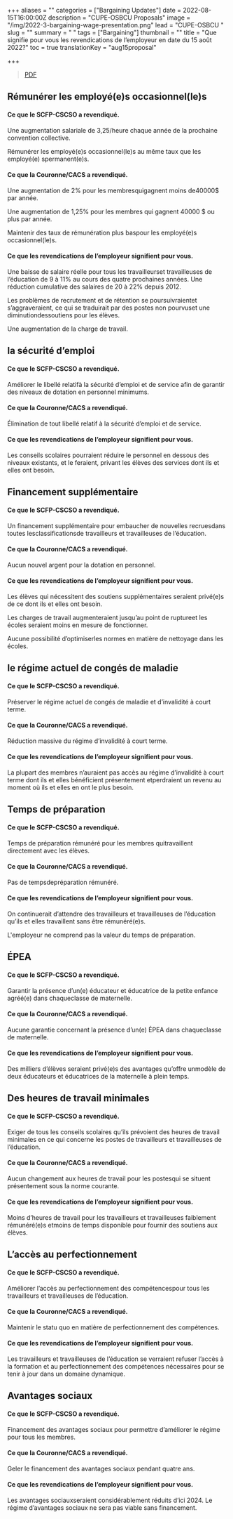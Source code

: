 +++
aliases = ""
categories = ["Bargaining Updates"]
date = 2022-08-15T16:00:00Z
description = "CUPE-OSBCU Proposals"
image = "/img/2022-3-bargaining-wage-presentation.png"
lead = "CUPE-OSBCU "
slug = ""
summary = " "
tags = ["Bargaining"]
thumbnail = ""
title = "Que signifie pour vous les revendications de l’employeur en date du 15 août 2022?"
toc = true
translationKey = "aug15proposal"

+++

> [PDF](/img/Employer_OSBCU_Bargaining_Proposals_2022_08_15_FR.pdf)

## Rémunérer les employé(e)s occasionnel(le)s

#### Ce que le SCFP-CSCSO a revendiqué.
Une augmentation salariale de 3,25/heure chaque année de la prochaine convention collective. 

Rémunérer les employé(e)s occasionnel(le)s au même taux que les employé(e) spermanent(e)s.


#### Ce que la Couronne/CACS a revendiqué.
Une augmentation de 2% pour les membresquigagnent moins de40000$ par année.

Une augmentation de 1,25% pour les membres qui gagnent 40000 $ ou plus par année. 

Maintenir des taux de rémunération plus baspour les employé(e)s occasionnel(le)s.
#### Ce que les revendications de l’employeur signifient pour vous.

Une baisse de salaire réelle pour tous les travailleurset travailleuses de l’éducation de 9 à 11% au cours des quatre prochaines années. Une réduction cumulative des salaires de 20 à 22% depuis 2012.

Les problèmes de recrutement et de rétention se poursuivraientet s’aggraveraient, ce qui se traduirait par des postes non pourvuset une diminutiondessoutiens pour les élèves.

Une augmentation de la charge de travail.
## la sécurité d’emploi

#### Ce que le SCFP-CSCSO a revendiqué.
Améliorer le libellé relatifà la sécurité d’emploi et de service afin de garantir des niveaux de dotation en personnel minimums.
#### Ce que la Couronne/CACS a revendiqué.
Élimination de tout libellé relatif à la sécurité d’emploi et de service.
#### Ce que les revendications de l’employeur signifient pour vous.

Les conseils scolaires pourraient réduire le personnel en dessous des niveaux existants, et le feraient, privant les élèves des services dont ils et elles ont besoin.

## Financement supplémentaire

#### Ce que le SCFP-CSCSO a revendiqué.
Un financement supplémentaire pour embaucher de nouvelles recruesdans toutes lesclassificationsde travailleurs et travailleuses de l’éducation.

#### Ce que la Couronne/CACS a revendiqué.
Aucun nouvel argent pour la dotation en personnel.

#### Ce que les revendications de l’employeur signifient pour vous.
Les élèves qui nécessitent des soutiens supplémentaires seraient privé(e)s de ce dont ils et elles ont besoin.

Les charges de travail augmenteraient jusqu’au point de ruptureet les écoles seraient moins en mesure de fonctionner.

Aucune possibilité d’optimiserles normes en matière de nettoyage dans les écoles.
## le régime actuel de congés de maladie


#### Ce que le SCFP-CSCSO a revendiqué.
Préserver le régime actuel de congés de maladie et d’invalidité à court terme.

#### Ce que la Couronne/CACS a revendiqué.
Réduction massive du régime d’invalidité à court terme.

#### Ce que les revendications de l’employeur signifient pour vous.
La plupart des membres n’auraient pas accès au régime d’invalidité à court terme dont ils et elles bénéficient présentement etperdraient un revenu au moment où ils et elles en ont le plus besoin.

## Temps de préparation


#### Ce que le SCFP-CSCSO a revendiqué.


Temps de préparation rémunéré pour les membres quitravaillent directement avec les élèves.
#### Ce que la Couronne/CACS a revendiqué.
Pas de tempsdepréparation rémunéré.

#### Ce que les revendications de l’employeur signifient pour vous.
On continuerait d’attendre des travailleurs et travailleuses de l’éducation qu’ils et elles travaillent sans être rémunéré(e)s.

L'employeur ne comprend pas la valeur du temps de préparation.

## ÉPEA


#### Ce que le SCFP-CSCSO a revendiqué.
Garantir la présence d’un(e) éducateur et éducatrice de la petite enfance agréé(e) dans chaqueclasse de maternelle.


#### Ce que la Couronne/CACS a revendiqué.

Aucune garantie concernant la présence d’un(e) ÉPEA dans chaqueclasse de maternelle.

#### Ce que les revendications de l’employeur signifient pour vous.
Des milliers d’élèves seraient privé(e)s des avantages qu’offre unmodèle de deux éducateurs et éducatrices de la maternelle à plein temps.
## Des heures de travail minimales


#### Ce que le SCFP-CSCSO a revendiqué.
Exiger de tous les conseils scolaires qu’ils prévoient des heures de travail minimales en ce qui concerne les postes de travailleurs et travailleuses de l’éducation.

#### Ce que la Couronne/CACS a revendiqué.
Aucun changement aux heures de travail pour les postesqui se situent présentement sous la norme courante.


#### Ce que les revendications de l’employeur signifient pour vous.
Moins d’heures de travail pour les travailleurs et travailleuses faiblement rémunéré(e)s etmoins de temps disponible pour fournir des soutiens aux élèves.
## L’accès au perfectionnement 


#### Ce que le SCFP-CSCSO a revendiqué.
Améliorer l’accès au perfectionnement des compétencespour tous les travailleurs et travailleuses de l’éducation.
#### Ce que la Couronne/CACS a revendiqué.
Maintenir le statu quo en matière de perfectionnement des compétences.

#### Ce que les revendications de l’employeur signifient pour vous.

Les travailleurs et travailleuses de l’éducation se verraient refuser l’accès à la formation et au perfectionnement des compétences nécessaires pour se tenir à jour dans un domaine dynamique.
## Avantages sociaux


#### Ce que le SCFP-CSCSO a revendiqué.
Financement des avantages sociaux pour permettre d’améliorer le régime pour tous les membres.


#### Ce que la Couronne/CACS a revendiqué.
Geler le financement des avantages sociaux pendant quatre ans.


#### Ce que les revendications de l’employeur signifient pour vous.
Les avantages sociauxseraient considérablement réduits d’ici 2024. Le régime d’avantages sociaux ne sera pas viable sans financement.
